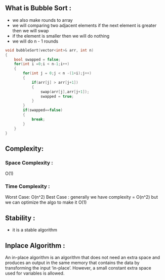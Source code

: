 ## What is Bubble Sort :
- we also make rounds to array 
- we will comparing two adjacent elements if the next element is greater then we will swap
- if the element is smaller then we will do nothing
- we will do n - 1 rounds
```cpp
void bubbleSort(vector<int>& arr, int n)
{
	bool swapped = false;
	for(int i =0;i < n-1;i++)
	{
		for(int j = 0;j < n -(1+i);j++)
		{
			if(arr[j] > arr[j+1])
			{
				swap(arr[j],arr[j+1]);
				swapped = true;
			}
		}
		if(swapped==false)
		{
			break;
		}
	}
}
```

## Complexity:
### Space Complexity : 
O(1)
### Time Complexity : 
Worst Case: O(n^2)
Best Case : generally we have complexity = O(n^2) but we can optimize the algo to make it O(1)
## Stability :
- it is a stable algorithm
## Inplace Algorithm :
An in-place algorithm is an algorithm that does not need an extra space and produces an output in the same memory that contains the data by transforming the input ‘in-place’. However, a small constant extra space used for variables is allowed.
